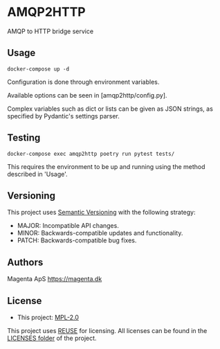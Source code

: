 <!--
SPDX-FileCopyrightText: Magenta ApS <https://magenta.dk>
SPDX-License-Identifier: MPL-2.0
-->

# AMQP2HTTP

AMQP to HTTP bridge service

## Usage

```
docker-compose up -d
```
Configuration is done through environment variables.

Available options can be seen in [amqp2http/config.py].

Complex variables such as dict or lists can be given as JSON strings, as specified by Pydantic's settings parser.


## Testing

```
docker-compose exec amqp2http poetry run pytest tests/
```
This requires the environment to be up and running using the method described in 'Usage'.


## Versioning

This project uses [Semantic Versioning](https://semver.org/) with the following
strategy:

- MAJOR: Incompatible API changes.
- MINOR: Backwards-compatible updates and functionality.
- PATCH: Backwards-compatible bug fixes.


## Authors

Magenta ApS <https://magenta.dk>


## License

- This project: [MPL-2.0](LICENSES/MPL-2.0.txt)

This project uses [REUSE](https://reuse.software) for licensing. All licenses can be found in the [LICENSES folder](LICENSES/) of the project.
